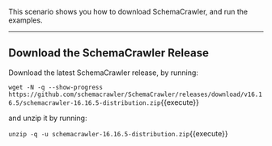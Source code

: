 This scenario shows you how to download SchemaCrawler, and run the examples.

-----

## Download the SchemaCrawler Release
Download the latest SchemaCrawler release, by running:

`wget -N -q --show-progress  https://github.com/schemacrawler/SchemaCrawler/releases/download/v16.16.5/schemacrawler-16.16.5-distribution.zip`{{execute}}

and unzip it by running:

`unzip -q -u schemacrawler-16.16.5-distribution.zip`{{execute}}
